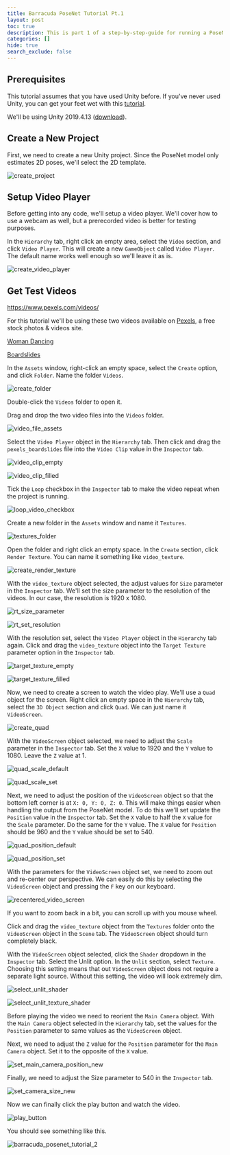 ```yaml
---
title: Barracuda PoseNet Tutorial Pt.1
layout: post
toc: true
description: This is part 1 of a step-by-step-guide for running a PoseNet model with Unity's Barracuda library.
categories: []
hide: true
search_exclude: false
---
```


## Prerequisites

This tutorial assumes that you have used Unity before. If you've never used Unity, you can get your feet wet with this [tutorial](https://www.youtube.com/watch?v=OR0e-1UBEOU&list=PLB5_EOMkLx_VHKn4IISeNwhlDrb1948ZX&index=3).



We'll be using Unity 2019.4.13 ([download](unityhub://2019.4.13f1/518737b1de84)).



## Create a New Project

First, we need to create a new Unity project. Since the PoseNet model only estimates 2D poses, we'll select the 2D template.

![create_project](\images\Barracuda_PoseNet_Tutorial\create_project.PNG)



## Setup Video Player

Before getting into any code, we'll setup a video player. We'll cover how to use a webcam as well, but a prerecorded video is better for testing purposes.

In the `Hierarchy` tab, right click an empty area, select the `Video` section, and click `Video Player`. This will create a new `GameObject` called `Video Player`. The default name works well enough so we'll leave it as is.

![create_video_player](\images\Barracuda_PoseNet_Tutorial\create_video_player.PNG)



## Get Test Videos

https://www.pexels.com/videos/

For this tutorial we'll be using these two videos available on [Pexels](https://www.pexels.com/), a free stock photos & videos site.



[Woman Dancing](https://www.pexels.com/video/woman-dancing-2873755/)



[Boardslides](https://www.pexels.com/video/two-young-men-doing-a-boardslide-over-a-railing-4824358/)



In the `Assets` window, right-click an empty space, select the `Create` option, and click `Folder`. Name the folder `Videos`.

![create_folder](\images\Barracuda_PoseNet_Tutorial\create_folder.PNG)

Double-click the `Videos` folder to open it.

Drag and drop the two video files into the `Videos` folder.

![video_file_assets](\images\Barracuda_PoseNet_Tutorial\video_file_assets.PNG)



Select the `Video Player` object in the `Hierarchy` tab. Then click and drag the `pexels_boardslides` file into the `Video Clip` value in the `Inspector` tab.

![video_clip_empty](\images\Barracuda_PoseNet_Tutorial\video_clip_empty.png)

![video_clip_filled](\images\Barracuda_PoseNet_Tutorial\video_clip_filled.png)

Tick the `Loop` checkbox in the `Inspector` tab to make the video repeat when the project is running.

![loop_video_checkbox](\images\Barracuda_PoseNet_Tutorial\loop_video_checkbox.png)





Create a new folder in the `Assets` window and name it `Textures`.

![textures_folder](\images\Barracuda_PoseNet_Tutorial\textures_folder.PNG)

Open the folder and right click an empty space. In the `Create` section, click `Render Texture`. You can name it something like `video_texture`.

![create_render_texture](\images\Barracuda_PoseNet_Tutorial\create_render_texture.PNG)

With the `video_texture` object selected, the adjust values for `Size` parameter in the `Inspector` tab. We'll set the size parameter to the resolution of the videos. In our case, the resolution is 1920 x 1080.

![rt_size_parameter](\images\Barracuda_PoseNet_Tutorial\rt_size_parameter.png)

![rt_set_resolution](\images\Barracuda_PoseNet_Tutorial\rt_set_resolution.png)

With the resolution set, select the `Video Player` object in the `Hierarchy` tab again. Click and drag the `video_texture` object into the `Target Texture` parameter option in the `Inspector` tab.

![target_texture_empty](\images\Barracuda_PoseNet_Tutorial\target_texture_empty.png)



![target_texture_filled](\images\Barracuda_PoseNet_Tutorial\target_texture_filled.png)



Now, we need to create a screen to watch the video play. We'll use a `Quad` object for the screen. Right click an empty space in the `Hierarchy` tab, select the `3D Object` section and click `Quad`. We can just name it `VideoScreen`.

![create_quad](\images\Barracuda_PoseNet_Tutorial\create_quad.PNG)



With the `VideoScreen` object selected, we need to adjust the `Scale` parameter in the `Inspector` tab. Set the `X` value to 1920 and the `Y` value to 1080. Leave the `Z` value at 1.

![quad_scale_default](\images\Barracuda_PoseNet_Tutorial\quad_scale_default.png)

![quad_scale_set](\images\Barracuda_PoseNet_Tutorial\quad_scale_set.png)



Next, we need to adjust the position of the `VideoScreen` object so that the bottom left corner is at `X: 0, Y: 0, Z: 0`. This will make things easier when handling the output from the PoseNet model. To do this we'll set update the `Position` value in the `Inspector` tab. Set the `X` value to half the `X` value for the `Scale` parameter. Do the same for the `Y` value. The `X` value for `Position` should be 960 and the `Y` value should be set to 540.

![quad_position_default](\images\Barracuda_PoseNet_Tutorial\quad_position_default.png)

![quad_position_set](\images\Barracuda_PoseNet_Tutorial\quad_position_set.png)



With the parameters for the `VideoScreen` object set, we need to zoom out and re-center our perspective. We can easily do this by selecting the `VideoScreen` object and pressing the `F` key on our keyboard.

![recentered_video_screen](\images\Barracuda_PoseNet_Tutorial\recentered_video_screen.PNG)

If you want to zoom back in a bit, you can scroll up with you mouse wheel.



Click and drag the `video_texture` object from the `Textures` folder onto the `VideoScreen` object in the `Scene` tab. The `VideoScreen` object should turn completely black.



With the `VideoScreen` object selected, click the `Shader` dropdown in the `Inspector` tab. Select the Unlit option. In the `Unlit` section, select `Texture`. Choosing this setting means that out `VideoScreen` object does not require a separate light source. Without this setting, the video will look extremely dim.

![select_unlit_shader](\images\Barracuda_PoseNet_Tutorial\select_unlit_shader.PNG)

![select_unlit_texture_shader](\images\Barracuda_PoseNet_Tutorial\select_unlit_texture_shader.PNG)

Before playing the video we need to reorient the `Main Camera` object. With the `Main Camera` object selected in the `Hierarchy` tab, set the values for the `Position` parameter to same values as the `VideoScreen` object. 

Next, we need to adjust the `Z` value for the `Position` parameter for the `Main Camera` object. Set it to the opposite of the `X` value.

![set_main_camera_position_new](\images\Barracuda_PoseNet_Tutorial\set_main_camera_position_new.png)



Finally, we need to adjust the Size parameter to 540 in the `Inspector` tab.

![set_camera_size_new](\images\Barracuda_PoseNet_Tutorial\set_camera_size_new.png)

Now we can finally click the play button and watch the video.

![play_button](\images\Barracuda_PoseNet_Tutorial\play_button.png)



You should see something like this.

![barracuda_posenet_tutorial_2](\images\Barracuda_PoseNet_Tutorial\barracuda_posenet_tutorial_420p.gif)